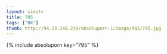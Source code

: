 ```yaml
--- 
layout: sieutv
title: 795
tags: ["0k"]
thumb: http://94.23.248.219/absoluporn-1/image/002/795.jpg
---
```

{% include absoluporn key="795" %} 
